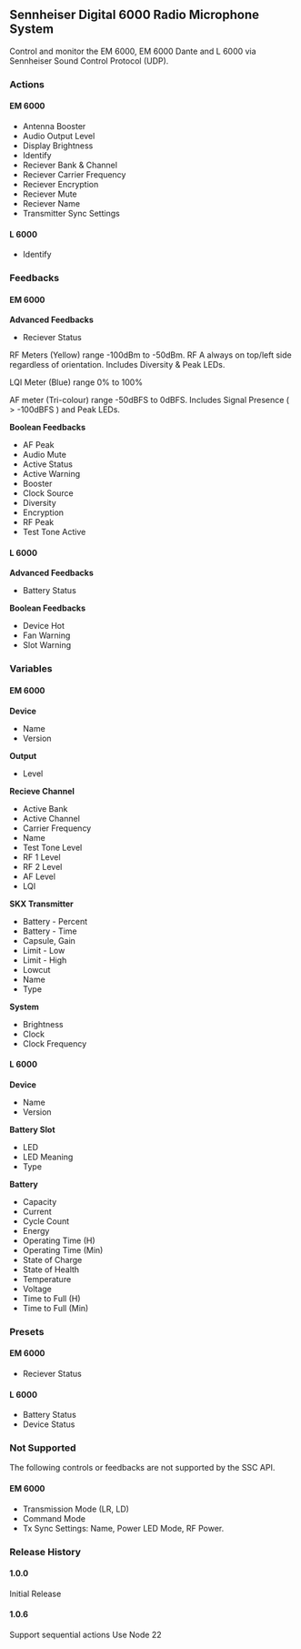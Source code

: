 ## Sennheiser Digital 6000 Radio Microphone System

Control and monitor the EM 6000, EM 6000 Dante and L 6000 via Sennheiser Sound Control Protocol (UDP).

### Actions

#### EM 6000

- Antenna Booster
- Audio Output Level
- Display Brightness
- Identify
- Reciever Bank & Channel
- Reciever Carrier Frequency
- Reciever Encryption
- Reciever Mute
- Reciever Name
- Transmitter Sync Settings

#### L 6000

- Identify

### Feedbacks

#### EM 6000

**Advanced Feedbacks**

- Reciever Status

RF Meters (Yellow) range -100dBm to -50dBm. RF A always on top/left side regardless of orientation. Includes Diversity & Peak LEDs.

LQI Meter (Blue) range 0% to 100%

AF meter (Tri-colour) range -50dBFS to 0dBFS. Includes Signal Presence ( > -100dBFS ) and Peak LEDs.

**Boolean Feedbacks**

- AF Peak
- Audio Mute
- Active Status
- Active Warning
- Booster
- Clock Source
- Diversity
- Encryption
- RF Peak
- Test Tone Active

#### L 6000

**Advanced Feedbacks**

- Battery Status

**Boolean Feedbacks**

- Device Hot
- Fan Warning
- Slot Warning

### Variables

#### EM 6000

**Device**

- Name
- Version

**Output**

- Level

**Recieve Channel**

- Active Bank
- Active Channel
- Carrier Frequency
- Name
- Test Tone Level
- RF 1 Level
- RF 2 Level
- AF Level
- LQI

**SKX Transmitter**

- Battery - Percent
- Battery - Time
- Capsule, Gain
- Limit - Low
- Limit - High
- Lowcut
- Name
- Type

**System**

- Brightness
- Clock
- Clock Frequency

#### L 6000

**Device**

- Name
- Version

**Battery Slot**

- LED
- LED Meaning
- Type

**Battery**

- Capacity
- Current
- Cycle Count
- Energy
- Operating Time (H)
- Operating Time (Min)
- State of Charge
- State of Health
- Temperature
- Voltage
- Time to Full (H)
- Time to Full (Min)

### Presets

#### EM 6000

- Reciever Status

#### L 6000

- Battery Status
- Device Status

### Not Supported

The following controls or feedbacks are not supported by the SSC API.

#### EM 6000

- Transmission Mode (LR, LD)
- Command Mode
- Tx Sync Settings: Name, Power LED Mode, RF Power.

### Release History

#### 1.0.0

Initial Release

#### 1.0.6

Support sequential actions
Use Node 22
